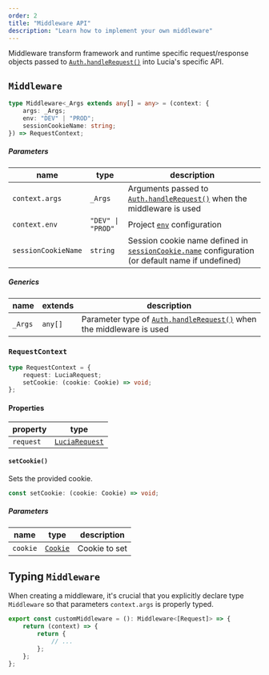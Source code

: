 ```yaml
---
order: 2
title: "Middleware API"
description: "Learn how to implement your own middleware"
---
```


Middleware transform framework and runtime specific request/response objects passed to [`Auth.handleRequest()`](/reference/lucia/interfaces/auth#handlerequest) into Lucia's specific API.

## `Middleware`

```ts
type Middleware<_Args extends any[] = any> = (context: {
	args: _Args;
	env: "DEV" | "PROD";
	sessionCookieName: string;
}) => RequestContext;
```

##### Parameters

| name                | type              | description                                                                                                                             |
| ------------------- | ----------------- | --------------------------------------------------------------------------------------------------------------------------------------- |
| `context.args`      | `_Args`           | Arguments passed to [`Auth.handleRequest()`](/reference/lucia/interfaces/auth#handlerequest) when the middleware is used                |
| `context.env`       | `"DEV" \| "PROD"` | Project [`env`](/basics/configuration#env) configuration                                                                                |
| `sessionCookieName` | `string`          | Session cookie name defined in [`sessionCookie.name`](/basics/configuration#sessioncookie) configuration (or default name if undefined) |

##### Generics

| name    | extends | description                                                                                                            |
| ------- | ------- | ---------------------------------------------------------------------------------------------------------------------- |
| `_Args` | `any[]` | Parameter type of [`Auth.handleRequest()`](/reference/lucia/interfaces/auth#handlerequest) when the middleware is used |

### `RequestContext`

```ts
type RequestContext = {
	request: LuciaRequest;
	setCookie: (cookie: Cookie) => void;
};
```

#### Properties

| property  | type                                                       |
| --------- | ---------------------------------------------------------- |
| `request` | [`LuciaRequest`](/reference/lucia/interfaces#luciarequest) |

#### `setCookie()`

Sets the provided cookie.

```ts
const setCookie: (cookie: Cookie) => void;
```

##### Parameters

| name     | type                                           | description   |
| -------- | ---------------------------------------------- | ------------- |
| `cookie` | [`Cookie`](/reference/lucia/interfaces#cookie) | Cookie to set |

## Typing `Middleware`

When creating a middleware, it's crucial that you explicitly declare type `Middleware` so that parameters `context.args` is properly typed.

```ts
export const customMiddleware = (): Middleware<[Request]> => {
	return (context) => {
		return {
			// ...
		};
	};
};
```

